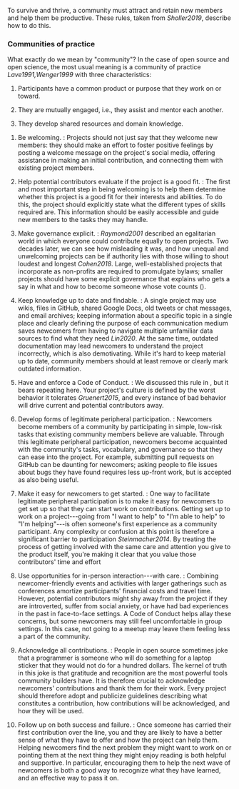 ---
---

To survive and thrive, a community must attract and retain new members and help
them be productive. These rules, taken from <cite>Sholler2019</cite>, describe
how to do this.

<div class="callout" markdown="1">

### Communities of practice

What exactly do we mean by "community"? In the case of open source and open
science, the most usual meaning is a <span g="community_of_practice"
i="community of practice">community of practice</span>
<cite>Lave1991,Wenger1999</cite> with three characteristics:

1.  Participants have a common product or purpose that they work on or
    toward.

2.  They are mutually engaged, i.e., they assist and mentor each another.

3.  They develop shared resources and domain knowledge.

</div>

1. Be welcoming.
:   Projects should not just say that they welcome new members: they should make
    an effort to foster positive feelings by posting a welcome message on the
    project's social media, offering assistance in making an initial
    contribution, and connecting them with existing project members.

2. Help potential contributors evaluate if the project is a good fit.
:   The first and most important step in being welcoming is to help them
    determine whether this project is a good fit for their interests and
    abilities.  To do this, the project should explicitly state what the
    different types of skills required are. This information should be easily
    accessible and guide new members to the tasks they may handle.

3. Make governance explicit.
:   <cite>Raymond2001</cite> described an egalitarian world in which everyone
    could contribute equally to open projects. Two decades later, we can see how
    misleading it was, and how unequal and unwelcoming projects can be if
    authority lies with those willing to shout loudest and longest
    <cite>Cohen2018</cite>.  Large, well-established projects that incorporate
    as non-profits are required to promulgate bylaws; smaller projects should
    have some explicit <span i="governance">governance</span> that explains who
    gets a say in what and how to become someone whose vote counts (<span
    x="important"/>).

4. Keep knowledge up to date and findable.
:   A single project may use wikis, files in GitHub, shared Google Docs, old
    tweets or chat messages, and email archives; keeping information about a
    specific topic in a single place and clearly defining the purpose of each
    communication medium saves newcomers from having to navigate multiple
    unfamiliar data sources to find what they need <cite>Lin2020</cite>.  At the
    same time, outdated documentation may lead newcomers to understand the
    project incorrectly, which is also demotivating. While it's hard to keep
    material up to date, community members should at least remove or clearly
    mark outdated information.

5. Have and enforce a <span i="Code of Conduct">Code of Conduct</span>.
:   We discussed this rule in <span x="starting"/>, but it bears repeating here.
    Your project's culture is defined by the worst behavior it tolerates
    <cite>Gruenert2015</cite>, and every instance of bad behavior will drive
    current and potential contributors away.

6. Develop forms of legitimate peripheral participation.
:   Newcomers become members of a community by participating in simple, low-risk
    tasks that existing community members believe are valuable. Through this
    <span g="lpp" i="legitimate peripheral participation">legitimate peripheral
    participation</span>, newcomers become acquainted with the community's
    tasks, vocabulary, and governance so that they can ease into the
    project. For example, submitting pull requests on GitHub can be daunting for
    newcomers; asking people to file issues about bugs they have found requires
    less up-front work, but is accepted as also being useful.

7. Make it easy for newcomers to get started.
:   One way to facilitate legitimate peripheral participation is to make it easy
    for newcomers to get set up so that they can start work on contributions.
    Getting set up to work on a project---going from "I want to help" to "I'm
    able to help" to "I'm helping"---is often someone's first experience as a
    community participant. Any complexity or confusion at this point is
    therefore a significant barrier to participation
    <cite>Steinmacher2014</cite>. By treating the process of getting involved
    with the same care and attention you give to the product itself, you're
    making it clear that you value those contributors' time and effort

8. Use opportunities for in-person interaction---with care.
:   Combining newcomer-friendly events and activities with larger gatherings
    such as conferences amortize participants' financial costs and travel time.
    However, potential contributors might shy away from the project if they are
    introverted, suffer from social anxiety, or have had bad experiences in the
    past in face-to-face settings. A Code of Conduct helps allay these concerns,
    but some newcomers may still feel uncomfortable in group settings. In this
    case, not going to a meetup may leave them feeling less a part of the
    community.

9. Acknowledge all contributions.
:   People in open source sometimes joke that a programmer is someone who will
    do something for a laptop sticker that they would not do for a hundred
    dollars. The kernel of truth in this joke is that gratitude and recognition
    are the most powerful tools community builders have. It is therefore crucial
    to acknowledge newcomers' contributions and thank them for their work.
    Every project should therefore adopt and publicize guidelines describing
    what constitutes a contribution, how contributions will be acknowledged, and
    how they will be used.

10. Follow up on both success and failure.
:   Once someone has carried their first contribution over the line, you and
    they are likely to have a better sense of what they have to offer and how
    the project can help them. Helping newcomers find the next problem they
    might want to work on or pointing them at the next thing they might enjoy
    reading is both helpful and supportive. In particular, encouraging them to
    help the next wave of newcomers is both a good way to recognize what they
    have learned, and an effective way to pass it on.
